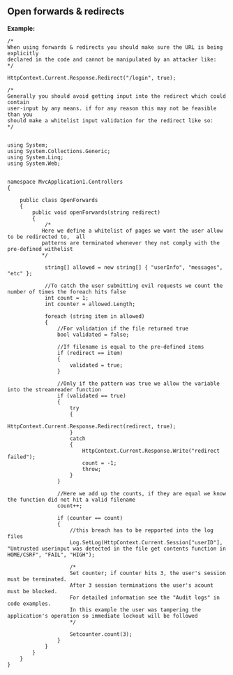
Open forwards & redirects
-------

**Example:**
	
	/*
	When using forwards & redirects you should make sure the URL is being explicitly 
	declared in the code and cannot be manipulated by an attacker like:
	*/
	
	HttpContext.Current.Response.Redirect("/login", true);
	
	/*
	Generally you should avoid getting input into the redirect which could contain
	user-input by any means. if for any reason this may not be feasible than you 
	should make a whitelist input validation for the redirect like so:
	*/
	
	     
	using System;
	using System.Collections.Generic;
	using System.Linq;
	using System.Web;


	namespace MvcApplication1.Controllers
	{

		public class OpenForwards
		{
			public void openForwards(string redirect)
			{
				/*
			   Here we define a whitelist of pages we want the user allow to be redirected to,  all 
			   patterns are terminated whenever they not comply with the pre-defined withelist
			   */

				string[] allowed = new string[] { "userInfo", "messages", "etc" };

				//To catch the user submitting evil requests we count the number of times the foreach hits false
				int count = 1;
				int counter = allowed.Length;

				foreach (string item in allowed)
				{
					//For validation if the file returned true
					bool validated = false;

					//If filename is equal to the pre-defined items
					if (redirect == item)
					{
						validated = true;
					}

					//Only if the pattern was true we allow the variable into the streamreader function
					if (validated == true)
					{
						try
						{
							HttpContext.Current.Response.Redirect(redirect, true);
						}
						catch
						{
							HttpContext.Current.Response.Write("redirect failed");
							count = -1;
							throw;
						}
					}

					//Here we add up the counts, if they are equal we know the function did not hit a valid filename
					count++;

					if (counter == count)
					{
						//this breach has to be repported into the log files
						Log.SetLog(HttpContext.Current.Session["userID"], "Untrusted userinput was detected in the file get contents function in HOME/CSRF", "FAIL", "HIGH");

						/*
						Set counter; if counter hits 3, the user's session must be terminated.
						After 3 session terminations the user's acount must be blocked.
						For detailed information see the "Audit logs" in code examples.
						In this example the user was tampering the application's operation so immediate lockout will be followed
						*/

						Setcounter.count(3);
					}
				}
			}
		}
	}

